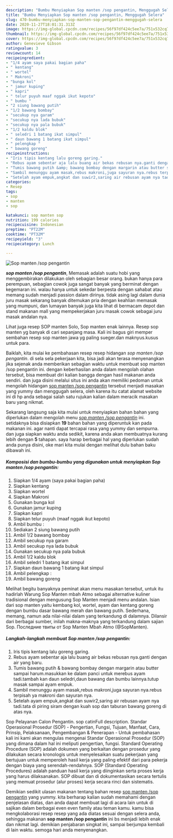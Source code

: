 ```yaml
---
description: "Bumbu Menyiapkan Sop manten /sop pengantin, Menggugah Selera"
title: "Bumbu Menyiapkan Sop manten /sop pengantin, Menggugah Selera"
slug: 470-bumbu-menyiapkan-sop-manten-sop-pengantin-menggugah-selera
date: 2020-11-27T18:01:31.313Z
image: https://img-global.cpcdn.com/recipes/56f97df424c5ee7a/751x532cq70/sop-manten-sop-pengantin-foto-resep-utama.jpg
thumbnail: https://img-global.cpcdn.com/recipes/56f97df424c5ee7a/751x532cq70/sop-manten-sop-pengantin-foto-resep-utama.jpg
cover: https://img-global.cpcdn.com/recipes/56f97df424c5ee7a/751x532cq70/sop-manten-sop-pengantin-foto-resep-utama.jpg
author: Genevieve Gibson
ratingvalue: 3
reviewcount: 14
recipeingredient:
- "1/4 ayam saya pakai bagian paha"
- " kentang"
- " wortel"
- " Makroni"
- "bunga kol"
- " jamur kuping"
- " kapri"
- " telur puyuh maaf nggak ikut kepoto"
- " bumbu "
- "2 siung bawang putih"
- "1/2 bawang bombay"
- "secukup nya garam"
- "secukup nya lada bubuk"
- "secukup nya pala bubuk"
- "1/2 kaldu blok"
- " seledri 1 batang ikat simpul"
- " daun bawang 1 batang ikat simpul"
- " pelengkap "
- " bawang goreng"
recipeinstructions:
- "Iris tipis kentang lalu goreng garing."
- "Rebus ayam sebentar aja lalu buang air bekas rebusan nya.ganti dengan air yang baru."
- "Tumis bawang putih &amp; bawang bombay dengan margarin atau butter sampai harum.masukkan ke dalam panci untuk merebus ayam tadi.tambah kan daun seledri,daun bawang dan bumbu lainnya.tutup masak sampai ayam empuk."
- "Sambil menunggu ayam masak,rebus makroni,juga sayuran nya.rebus terpisah ya makroni dan sayuran nya."
- "Setelah ayam empuk,angkat dan suwir2,saring air rebusan ayam nya tadi.tata di piring siram dengan kuah sop dan taburan bawang goreng di atas nya."
categories:
- Resep
tags:
- sop
- manten
- sop

katakunci: sop manten sop 
nutrition: 199 calories
recipecuisine: Indonesian
preptime: "PT22M"
cooktime: "PT32M"
recipeyield: "3"
recipecategory: Lunch

---
```



![Sop manten /sop pengantin](https://img-global.cpcdn.com/recipes/56f97df424c5ee7a/751x532cq70/sop-manten-sop-pengantin-foto-resep-utama.jpg)

<b><i>sop manten /sop pengantin</i></b>, Memasak adalah suatu hobi yang menggembirakan dilakukan oleh sebagian besar orang. bukan hanya para perempuan, sebagian cowok juga sangat banyak yang berminat dengan kegemaran ini. walau hanya untuk sekedar berpesta dengan sahabat atau memang sudah menjadi passion dalam dirinya. tidak asing lagi dalam dunia juru masak sekarang banyak ditemukan pria dengan keahlian memasak yang mumpuni, dan lumayan banyak juga kita lihat di bermacam depot dan stand makanan mall yang mempekerjakan juru masak cowok sebagai juru masak andalan nya.

Lihat juga resep SOP manten Solo, Sop manten enak lainnya. Resep sop manten yg banyak di cari sepanjang masa. Kali ini bagus giri memper sembahan resep sop manten jawa yg paling sueger.dan maknyus.kusus untuk para.

Baiklah, kita mulai ke pembahasan resep resep hidangan <i>sop manten /sop pengantin</i>. di sela sela pekerjaan kita, bisa jadi akan terasa menyenangkan jika sejenak anda memberikan sebagian waktu untuk membuat sop manten /sop pengantin ini. dengan keberhasilan anda dalam mengolah olahan tersebut, bisa membuat diri kalian bangga dengan hasil makanan anda sendiri. dan juga disini melalui situs ini anda akan memiliki pedoman untuk mengolah hidangan <u>sop manten /sop pengantin</u> tersebut menjadi masakan yang yummy dan menggugah selera, oleh karena itu catat alamat website ini di hp anda sebagai salah satu rujukan kalian dalam meracik masakan baru yang nikmat.


Sekarang langsung saja kita mulai untuk menyiapkan bahan bahan yang diperlukan dalam mengolah menu <u><i>sop manten /sop pengantin</i></u> ini. setidaknya bisa disiapkan <b>19</b> bahan bahan yang diperuntuk kan pada makanan ini. agar nanti dapat tercapai rasa yang yummy dan sempurna. dan juga siapkan waktu anda sedikit, karena anda akan membuatnya kurang lebih dengan <b>5</b> tahapan. saya harap berbagai hal yang diperlukan sudah anda punya disini, oke mari kita mulai dengan melihat dulu bahan baku dibawah ini.

<!--inarticleads1-->

##### Komposisi dan bumbu-bumbu yang digunakan untuk menyiapkan Sop manten /sop pengantin:

1. Siapkan 1/4 ayam (saya pakai bagian paha)
1. Siapkan  kentang
1. Siapkan  wortel
1. Siapkan  Makroni
1. Gunakan bunga kol
1. Gunakan  jamur kuping
1. Siapkan  kapri
1. Siapkan  telur puyuh (maaf nggak ikut kepoto)
1. Ambil  bumbu :
1. Sediakan 2 siung bawang putih
1. Ambil 1/2 bawang bombay
1. Ambil secukup nya garam
1. Ambil secukup nya lada bubuk
1. Gunakan secukup nya pala bubuk
1. Ambil 1/2 kaldu blok
1. Ambil  seledri 1 batang ikat simpul
1. Siapkan  daun bawang 1 batang ikat simpul
1. Ambil  pelengkap :
1. Ambil  bawang goreng


Melihat begitu banyaknya peminat akan menu masakan tersebut, untuk itu hadirlah Warung Sop Manten mbah Atmo sebagai alternative kuliner tradisional dengan mengusung Sop Manten menjadi menu andalan. Isian dari sop manten yaitu kembang kol, wortel, ayam dan kentang goreng dengan bumbu dasar bawang merah dan bawang putih. Sederhana, memang, namun ada nilai-nilai dalam yang terkandung di dalamnya. Dilansir dari berbagai sumber, inilah makna-maknya yang terkandung dalam sajian Sop. Последние твиты от Sop Manten Mbah Atmo (@SopManten). 

<!--inarticleads2-->

##### Langkah-langkah membuat Sop manten /sop pengantin:

1. Iris tipis kentang lalu goreng garing.
1. Rebus ayam sebentar aja lalu buang air bekas rebusan nya.ganti dengan air yang baru.
1. Tumis bawang putih &amp; bawang bombay dengan margarin atau butter sampai harum.masukkan ke dalam panci untuk merebus ayam tadi.tambah kan daun seledri,daun bawang dan bumbu lainnya.tutup masak sampai ayam empuk.
1. Sambil menunggu ayam masak,rebus makroni,juga sayuran nya.rebus terpisah ya makroni dan sayuran nya.
1. Setelah ayam empuk,angkat dan suwir2,saring air rebusan ayam nya tadi.tata di piring siram dengan kuah sop dan taburan bawang goreng di atas nya.


Sop Pelayanan Calon Pengantin. sop catinFull description. Standar Operasional Prosedur (SOP) - Pengertian, Fungsi, Tujuan, Manfaat, Cara, Prinsip, Pelaksanaan, Pengembangan &amp; Penerapan - Untuk pembahasan kali ini kami akan mengulas mengenai Standar Operasional Prosedur (SOP) yang dimana dalam hal ini meliputi pengertian, fungsi. Standard Operating Procedure (SOP) adalah dokumen yang berkaitan dengan prosedur yang dilakukan secara kronologis untuk menyelesaikan suatu pekerjaan yang bertujuan untuk memperoleh hasil kerja yang paling efektif dari para pekerja dengan biaya yang serendah-rendahnya. SOP (Standard Operating Procedures) adalah panduan hasil kerja yang diinginkan serta proses kerja yang harus dilaksanakan. SOP dibuat dan di dokumentasikan secara tertulis yang memuat prosedur (alur proses) kerja secara rinci dan sistematis. 

Demikian sedikit ulasan makanan tentang bahan resep <u>sop manten /sop pengantin</u> yang yummy. kita berharap kalian sudah memahami dengan penjelasan diatas, dan anda dapat membuat lagi di acara lain untuk di sajikan dalam berbagai even even family atau teman kamu. kamu bisa mengkolaborasi resep resep yang ada diatas sesuai dengan selera anda, sehingga makanan <b>sop manten /sop pengantin</b> ini bs menjadi lebih enak dan nikmat lagi. demikian penjabaran singkat ini, sampai berjumpa kembali di lain waktu. semoga hari anda menyenangkan.
